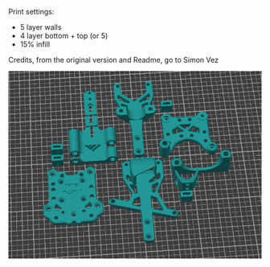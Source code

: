 Print settings: 
- 5 layer walls
- 4 layer bottom + top (or 5)
- 15% infill

Credits, from the original version and Readme, go to Simon Vez

<img width="1092" alt="image" src="https://github.com/EduardoMDSousa/Vz-Printhead-MGN12H-main/blob/main/Galery/Superslice%20Bed_%20cariage.png">
